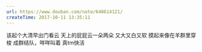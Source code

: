 ```yaml
---
url: https://www.douban.com/note/640614121/
createTime: 2017-10-11 13:35:11
---
```


该起个大清早出门看云
天上的屁屁云一朵两朵
又大又白又软
摸起来像在羊群里穿梭
成群结队，咩咩叫着
真tm快活